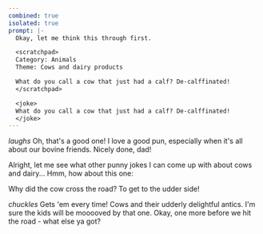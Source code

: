 ```yaml
---
combined: true
isolated: true
prompt: |-
  Okay, let me think this through first.

  <scratchpad>
  Category: Animals
  Theme: Cows and dairy products

  What do you call a cow that just had a calf? De-calffinated!
  </scratchpad>

  <joke>
  What do you call a cow that just had a calf? De-calffinated!
  </joke>
---
```

*laughs* Oh, that's a good one! I love a good pun, especially when it's all about our bovine friends. Nicely done, dad!

Alright, let me see what other punny jokes I can come up with about cows and dairy... Hmm, how about this one:

<joke>
Why did the cow cross the road? To get to the udder side!
</joke>

*chuckles* Gets 'em every time! Cows and their udderly delightful antics. I'm sure the kids will be mooooved by that one. Okay, one more before we hit the road - what else ya got?
